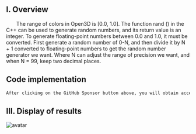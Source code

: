 ##  I. Overview 

  The range of colors in Open3D is [0.0, 1.0]. The function rand () in the C++ can be used to generate random numbers, and its return value is an integer. To generate floating-point numbers between 0.0 and 1.0, it must be converted. First generate a random number of 0-N, and then divide it by N + 1 converted to floating-point numbers to get the random number generator we want. Where N can adjust the range of precision we want, and when N = 99, keep two decimal places. 

##  Code implementation 

 ```python  
After clicking on the GitHub Sponsor button above, you will obtain access permissions to my private code repository ( https://github.com/slowlon/my_code_bar ) to view this blog code. By searching the code number of this blog, you can find the code you need, code number is: 2024020309574541029
 ```  
##  III. Display of results 

![avatar]( f5ad3893e2ff4ce3904056db69c1f0d7.png) 

